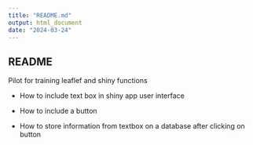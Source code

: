 ```yaml
---
title: "README.md"
output: html_document
date: "2024-03-24"
---
```

## README

Pilot for training leaflef and shiny functions

* How to include text box in shiny app user interface

* How to include a button

* How to store information from textbox on a database after clicking on button 